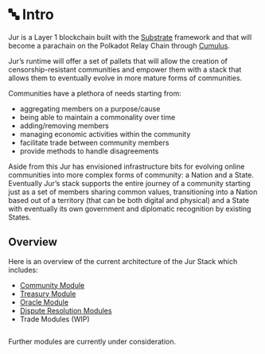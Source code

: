 # 🔤 Intro

Jur is a Layer 1 blockchain built with the [Substrate](https://docs.substrate.io/) framework and that will become a parachain on the Polkadot Relay Chain through [Cumulus](https://github.com/paritytech/cumulus).

Jur’s runtime will offer a set of pallets that will allow the creation of censorship-resistant communities and empower them with a stack that allows them to eventually evolve in more mature forms of communities.

Communities have a plethora of needs starting from:

* aggregating members on a purpose/cause
* being able to maintain a commonality over time
* adding/removing members
* managing economic activities within the community
* facilitate trade between community members
* provide methods to handle disagreements

Aside from this Jur has envisioned infrastructure bits for evolving online communities into more complex forms of community: a Nation and a State. Eventually Jur’s stack supports the entire journey of a community starting just as a set of members sharing common values, transitioning into a Nation based out of a territory (that can be both digital and physical) and a State with eventually its own government and diplomatic recognition by existing States.

## Overview

Here is an overview of the current architecture of the Jur Stack which includes:

* [Community Module](broken-reference)
* [Treasury Module](treasury-module/)
* [Oracle Module](oracle-module/)
* [Dispute Resolution Modules](dispute-resolution-module/)
* Trade Modules (WIP)

<figure><img src="https://lh5.googleusercontent.com/c-kwZpdF7yrbbUSlB_Du2Az6MGw81oRKorQpxkUeg9DcWDLK4dpkPjEURVBhdZqiUoHWcRaUBdDt9SG1226_5pXvk5drYqxXOIFmYWbAapw5VEBUpt9-haXWuoraJM0aOvGRVtrQZQcup3RB-FwYc15iT0Kx_NaAZibGlh67gCGulwwAs4wGnOKOY-YveA" alt=""><figcaption></figcaption></figure>

Further modules are currently under consideration.
